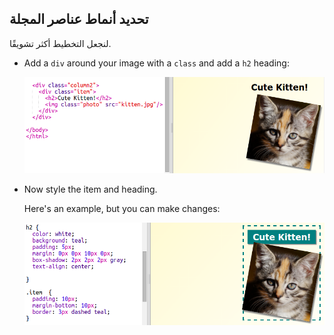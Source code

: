 ## تحديد أنماط عناصر المجلة

لنجعل التخطيط أكثر تشويقًا.

+ Add a `div` around your image with a `class` and add a `h2` heading:
    
    ![screenshot](images/magazine-item.png)

+ Now style the item and heading.
    
    Here's an example, but you can make changes:
    
    ![screenshot](images/magazine-item-style.png)